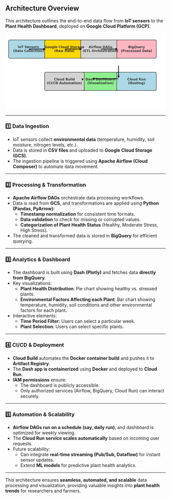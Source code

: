 ## Architecture Overview

This architecture outlines the end-to-end data flow from **IoT sensors** to the **Plant Health Dashboard**, deployed on **Google Cloud Platform (GCP)**.

<p align="center">
  <img src="img\architecture.png" alt="Architecture Diagram" width="600">
</p>

---

### **1️⃣ Data Ingestion**
- IoT sensors collect **environmental data** (temperature, humidity, soil moisture, nitrogen levels, etc.).
- Data is stored in **CSV files** and uploaded to **Google Cloud Storage (GCS)**.
- The ingestion pipeline is triggered using **Apache Airflow (Cloud Composer)** to automate data movement.

---

### **2️⃣ Processing & Transformation**
- **Apache Airflow DAGs** orchestrate data processing workflows.
- Data is read from **GCS**, and transformations are applied using **Python (Pandas, PyArrow)**:
  - **Timestamp normalization** for consistent time formats.
  - **Data validation** to check for missing or corrupted values.
  - **Categorization of Plant Health Status** (Healthy, Moderate Stress, High Stress).
- The cleaned and transformed data is stored in **BigQuery** for efficient querying.

---

### **3️⃣ Analytics & Dashboard**
- The dashboard is built using **Dash (Plotly)** and fetches data **directly from BigQuery**.
- Key visualizations:
  - **Plant Health Distribution**: Pie chart showing healthy vs. stressed plants.
  - **Environmental Factors Affecting each Plant**: Bar chart showing temperature, humidity, soil conditions and other environmental factors for each plant.
- Interactive elements:
  - **Time Period Filter**: Users can select a particular week. 
  - **Plant Selection**: Users can select specific plants.

---

### **4️⃣ CI/CD & Deployment**
- **Cloud Build** automates the **Docker container build** and pushes it to **Artifact Registry**.
- The **Dash app is containerized** using **Docker** and deployed to **Cloud Run**.
- **IAM permissions** ensure:
  - The dashboard is publicly accessible.
  - Only authorized services (Airflow, BigQuery, Cloud Run) can interact securely.

---

### **5️⃣ Automation & Scalability**
- **Airflow DAGs run on a schedule (say, daily run)**, and dashboard is optimized for weekly viewing.
- The **Cloud Run service scales automatically** based on incoming user requests.
- Future scalability:
  - Can integrate **real-time streaming (Pub/Sub, Dataflow)** for instant sensor updates.
  - Extend **ML models** for predictive plant health analytics.

---

This architecture ensures **seamless, automated, and scalable** data processing and visualization, providing valuable insights into **plant health trends** for researchers and farmers.
